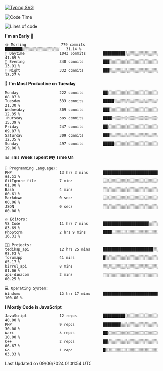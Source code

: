 [![Typing SVG](https://readme-typing-svg.demolab.com?font=Fira+Code&pause=1000&color=F7F7F7&random=false&width=435&lines=Hi+%F0%9F%91%8B%2C+I'm+Rafiu+Sidqi;Junior+Backend+Developer)](https://git.io/typing-svg)
<!--START_SECTION:waka-->
![Code Time](http://img.shields.io/badge/Code%20Time-240%20hrs%2015%20mins-blue)

![Lines of code](https://img.shields.io/badge/From%20Hello%20World%20I%27ve%20Written-1.1%20million%20lines%20of%20code-blue)

**I'm an Early 🐤** 

```text
🌞 Morning                779 commits         ████████░░░░░░░░░░░░░░░░░   31.14 % 
🌆 Daytime                1043 commits        ██████████░░░░░░░░░░░░░░░   41.69 % 
🌃 Evening                348 commits         ███░░░░░░░░░░░░░░░░░░░░░░   13.91 % 
🌙 Night                  332 commits         ███░░░░░░░░░░░░░░░░░░░░░░   13.27 % 
```
📅 **I'm Most Productive on Tuesday** 

```text
Monday                   222 commits         ██░░░░░░░░░░░░░░░░░░░░░░░   08.87 % 
Tuesday                  533 commits         █████░░░░░░░░░░░░░░░░░░░░   21.30 % 
Wednesday                309 commits         ███░░░░░░░░░░░░░░░░░░░░░░   12.35 % 
Thursday                 385 commits         ████░░░░░░░░░░░░░░░░░░░░░   15.39 % 
Friday                   247 commits         ██░░░░░░░░░░░░░░░░░░░░░░░   09.87 % 
Saturday                 309 commits         ███░░░░░░░░░░░░░░░░░░░░░░   12.35 % 
Sunday                   497 commits         █████░░░░░░░░░░░░░░░░░░░░   19.86 % 
```


📊 **This Week I Spent My Time On** 

```text
💬 Programming Languages: 
PHP                      13 hrs 3 mins       █████████████████████████   98.33 % 
GitIgnore file           7 mins              ░░░░░░░░░░░░░░░░░░░░░░░░░   01.00 % 
Bash                     4 mins              ░░░░░░░░░░░░░░░░░░░░░░░░░   00.61 % 
Markdown                 0 secs              ░░░░░░░░░░░░░░░░░░░░░░░░░   00.06 % 
JSON                     0 secs              ░░░░░░░░░░░░░░░░░░░░░░░░░   00.00 % 

🔥 Editors: 
VS Code                  11 hrs 7 mins       █████████████████████░░░░   83.69 % 
PhpStorm                 2 hrs 9 mins        ████░░░░░░░░░░░░░░░░░░░░░   16.31 % 

🐱‍💻 Projects: 
tedikap_api              12 hrs 25 mins      ███████████████████████░░   93.52 % 
forumapp                 41 mins             █░░░░░░░░░░░░░░░░░░░░░░░░   05.17 % 
birrul_api               8 mins              ░░░░░░░░░░░░░░░░░░░░░░░░░   01.06 % 
api-dinacom              2 mins              ░░░░░░░░░░░░░░░░░░░░░░░░░   00.25 % 

💻 Operating System: 
Windows                  13 hrs 17 mins      █████████████████████████   100.00 % 
```

**I Mostly Code in JavaScript** 

```text
JavaScript               12 repos            ██████████░░░░░░░░░░░░░░░   40.00 % 
PHP                      9 repos             ████████░░░░░░░░░░░░░░░░░   30.00 % 
Dart                     3 repos             ██░░░░░░░░░░░░░░░░░░░░░░░   10.00 % 
C++                      2 repos             ██░░░░░░░░░░░░░░░░░░░░░░░   06.67 % 
Go                       1 repo              █░░░░░░░░░░░░░░░░░░░░░░░░   03.33 % 
```




 Last Updated on 09/06/2024 01:01:54 UTC
<!--END_SECTION:waka-->
